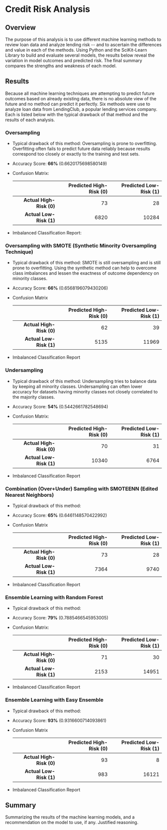 # Credit Risk Analysis

## Overview
The purpose of this analysis is to use different machine learning methods to review loan data and analyze lending risk -- and to ascertain the differences and value in each of the methods. Using Python and the SciKit-Learn Library to build and evaluate several models, the results below reveal the variation in model outcomes and predicted risk. The final summary compares the strengths and weakness of each model.

## Results
Because all machine learning techniques are attempting to predict future outcomes based on already existing data, there is no absolute view of the future and no method can predict it perfectly. Six methods were use to analyze loan data from LendingClub, a popular lending services company. Each is listed below with the typical drawback of that method and the results of each analysis.

### Oversampling
- Typical drawback of this method: Oversampling is prone to overfitting. Overfitting often fails to predict future data reliably because results correspond too closely or exactly to the training and test sets.
- Accuracy Score: **66%** (0.6620175698580149)
- Confusion Matrix:

  |  | Predicted High-Risk (0) | Predicted Low-Risk (1) |
  | ---: | ---: | ---: |
  | **Actual High-Risk (0)** | 	73 |   	 28 |
  | **Actual Low-Risk (1)** | 6820 | 	10284 |

- Imbalanced Classification Report:

### Oversampling with SMOTE (Synthetic Minority Oversampling Technique)
- Typical drawback of this method: SMOTE is still oversampling and is still prone to overfitting. Using the synthetic method can help to overcome class imbalances and lessen the exactness of outcome dependency on minority classes.
- Accuracy Score: **66%** (0.6568196079430206)
- Confusion Matrix

  |  | Predicted High-Risk (0) | Predicted Low-Risk (1) |
  | ---: | ---: | ---: |
  | **Actual High-Risk (0)** | 	62 | 	  39 |
  | **Actual Low-Risk (1)** | 5135 | 11969 |

- Imbalanced Classification Report

### Undersampling
- Typical drawback of this method: Undersampling tries to balance data by keeping all minority classes. Undersampling can often lower accuracy for datasets having minority classes not closely correlated to the majority classes.
- Accuracy Score: **54%** (0.5442661782548694)
- Confusion Matrix: 

  |  | Predicted High-Risk (0) | Predicted Low-Risk (1) |
  | ---: | ---: | ---: |
  | **Actual High-Risk (0)**  | 	 70 |   	31 |
  | **Actual Low-Risk (1)** | 10340 | 	6764 |
  
- Imbalanced Classification Report

### Combination (Over+Under) Sampling with SMOTEENN (Edited Nearest Neighbors)
- Typical drawback of this method:
- Accuracy Score: **65%** (0.6461148570422992)
- Confusion Matrix
  	
  |  | Predicted High-Risk (0) | Predicted Low-Risk (1) |
  | ---: | ---: | ---: |
  | **Actual High-Risk (0)**  |	73 |	  28 |
  | **Actual Low-Risk (1)** |	7364 |	9740 |
  
- Imbalanced Classification Report

### Ensemble Learning with Random Forest
- Typical drawback of this method:
- Accuracy Score: **79%** (0.7885466545953005) 
- Confusion Matrix:
  	
  |  | Predicted High-Risk (0) | Predicted Low-Risk (1) |
  | ---: | ---: | ---: |
  | **Actual High-Risk (0)**  | 	71 |    30 | 
  | **Actual Low-Risk (1)** | 2153 | 14951 | 
  
- Imbalanced Classification Report

### Ensemble Learning with Easy Ensemble
- Typical drawback of this method:
- Accuracy Score: **93%** (0.9316600714093861)
- Confusion Matrix

  |  | Predicted High-Risk (0) | Predicted Low-Risk (1) |
  | ---: | ---: | ---: |
  | **Actual High-Risk (0)**  | 93 |     8 |
  | **Actual Low-Risk (1)** | 983 | 16121 |
  
- Imbalanced Classification Report

## Summary
Summarizing the results of the machine learning models, and a recommendation on the model to use, if any. Justified reasoning.
